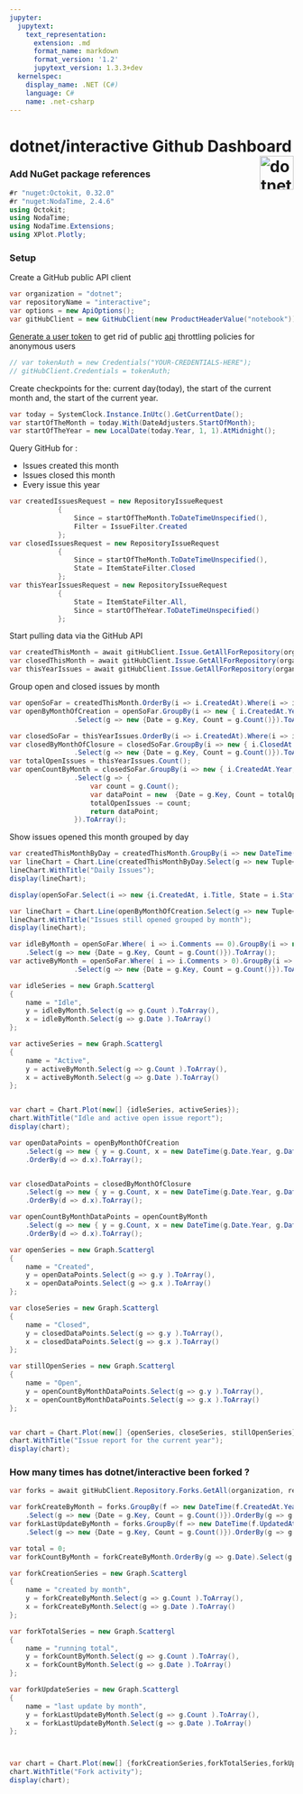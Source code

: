 ```yaml
---
jupyter:
  jupytext:
    text_representation:
      extension: .md
      format_name: markdown
      format_version: '1.2'
      jupytext_version: 1.3.3+dev
  kernelspec:
    display_name: .NET (C#)
    language: C#
    name: .net-csharp
---
```


# dotnet/interactive Github Dashboard <img src ="https://upload.wikimedia.org/wikipedia/commons/thumb/3/38/Jupyter_logo.svg/207px-Jupyter_logo.svg.png" width="60px" alt="dotnet bot in space" align ="right">


### Add NuGet package references 

```csharp
#r "nuget:Octokit, 0.32.0"
#r "nuget:NodaTime, 2.4.6"
using Octokit;
using NodaTime;
using NodaTime.Extensions;
using XPlot.Plotly;
```

### Setup
Create a GitHub public API client 

```csharp
var organization = "dotnet";
var repositoryName = "interactive";
var options = new ApiOptions();
var gitHubClient = new GitHubClient(new ProductHeaderValue("notebook"));

```

[Generate a user token](https://help.github.com/en/github/authenticating-to-github/creating-a-personal-access-token-for-the-command-line) to get rid of public [api](https://github.com/octokit/octokit.net/blob/master/docs/getting-started.md) throttling policies for anonymous users 

```csharp
// var tokenAuth = new Credentials("YOUR-CREDENTIALS-HERE");
// gitHubClient.Credentials = tokenAuth;
```

Create checkpoints for the:  current day(today), the start of the current month and, the start of the current year. 

```csharp
var today = SystemClock.Instance.InUtc().GetCurrentDate();
var startOfTheMonth = today.With(DateAdjusters.StartOfMonth);
var startOfTheYear = new LocalDate(today.Year, 1, 1).AtMidnight();
```

Query GitHub for : 
- Issues created this month
- Issues closed this month
- Every issue this year

```csharp
var createdIssuesRequest = new RepositoryIssueRequest
            {
                Since = startOfTheMonth.ToDateTimeUnspecified(),
                Filter = IssueFilter.Created
            };
var closedIssuesRequest = new RepositoryIssueRequest
            {
                Since = startOfTheMonth.ToDateTimeUnspecified(),
                State = ItemStateFilter.Closed
            };
var thisYearIssuesRequest = new RepositoryIssueRequest
            {
                State = ItemStateFilter.All,
                Since = startOfTheYear.ToDateTimeUnspecified()
            };
```

Start pulling data via the GitHub API

```csharp
var createdThisMonth = await gitHubClient.Issue.GetAllForRepository(organization, repositoryName, createdIssuesRequest);
var closedThisMonth = await gitHubClient.Issue.GetAllForRepository(organization, repositoryName, closedIssuesRequest);
var thisYearIssues = await gitHubClient.Issue.GetAllForRepository(organization, repositoryName, thisYearIssuesRequest);
```

Group open and closed issues by month 

```csharp
var openSoFar = createdThisMonth.OrderBy(i => i.CreatedAt).Where(i => i.State.StringValue == "open").ToArray();
var openByMonthOfCreation = openSoFar.GroupBy(i => new { i.CreatedAt.Year, i.CreatedAt.Month})
                .Select(g => new {Date = g.Key, Count = g.Count()}).ToArray();

var closedSoFar = thisYearIssues.OrderBy(i => i.CreatedAt).Where(i => i.State.StringValue == "closed").ToArray();
var closedByMonthOfClosure = closedSoFar.GroupBy(i => new { i.ClosedAt.Value.Year, i.ClosedAt.Value.Month})
                .Select(g => new {Date = g.Key, Count = g.Count()}).ToArray();
var totalOpenIssues = thisYearIssues.Count();
var openCountByMonth = closedSoFar.GroupBy(i => new { i.CreatedAt.Year, i.CreatedAt.Month})
                .Select(g => {
                    var count = g.Count();                    
                    var dataPoint = new  {Date = g.Key, Count = totalOpenIssues};
                    totalOpenIssues -= count;
                    return dataPoint;
                }).ToArray();
```

Show issues opened this month grouped by day 

```csharp
var createdThisMonthByDay = createdThisMonth.GroupBy(i => new DateTime(i.CreatedAt.Year,i.CreatedAt.Month, i.CreatedAt.Day)); 
var lineChart = Chart.Line(createdThisMonthByDay.Select(g => new Tuple<DateTime,int>(g.Key, g.Count())));
lineChart.WithTitle("Daily Issues");
display(lineChart);
```

```csharp
display(openSoFar.Select(i => new {i.CreatedAt, i.Title, State = i.State.StringValue,  i.Number}).OrderByDescending(d => d.CreatedAt));
```

```csharp
var lineChart = Chart.Line(openByMonthOfCreation.Select(g => new Tuple<DateTime, int>(new DateTime(g.Date.Year, g.Date.Month, 1),g.Count)));
lineChart.WithTitle("Issues still opened grouped by month");
display(lineChart);
```

```csharp
var idleByMonth = openSoFar.Where( i => i.Comments == 0).GroupBy(i => new DateTime( i.CreatedAt.Year, i.CreatedAt.Month, 1))
    .Select(g => new {Date = g.Key, Count = g.Count()}).ToArray();
var activeByMonth = openSoFar.Where( i => i.Comments > 0).GroupBy(i => new DateTime( i.CreatedAt.Year, i.CreatedAt.Month, 1))
                .Select(g => new {Date = g.Key, Count = g.Count()}).ToArray();

var idleSeries = new Graph.Scattergl
{
    name = "Idle",
    y = idleByMonth.Select(g => g.Count ).ToArray(),
    x = idleByMonth.Select(g => g.Date ).ToArray()
};

var activeSeries = new Graph.Scattergl
{
    name = "Active",
    y = activeByMonth.Select(g => g.Count ).ToArray(),
    x = activeByMonth.Select(g => g.Date ).ToArray()
};


var chart = Chart.Plot(new[] {idleSeries, activeSeries});
chart.WithTitle("Idle and active open issue report");
display(chart);
```

```csharp
var openDataPoints = openByMonthOfCreation
    .Select(g => new { y = g.Count, x = new DateTime(g.Date.Year, g.Date.Month, 1)} )
    .OrderBy(d => d.x).ToArray();


var closedDataPoints = closedByMonthOfClosure
    .Select(g => new { y = g.Count, x = new DateTime(g.Date.Year, g.Date.Month, 1)} )
    .OrderBy(d => d.x).ToArray();

var openCountByMonthDataPoints = openCountByMonth
    .Select(g => new { y = g.Count, x = new DateTime(g.Date.Year, g.Date.Month, 1)} )
    .OrderBy(d => d.x).ToArray();

var openSeries = new Graph.Scattergl
{
    name = "Created",
    y = openDataPoints.Select(g => g.y ).ToArray(),
    x = openDataPoints.Select(g => g.x ).ToArray()
};

var closeSeries = new Graph.Scattergl
{
    name = "Closed",
    y = closedDataPoints.Select(g => g.y ).ToArray(),
    x = closedDataPoints.Select(g => g.x ).ToArray()
};

var stillOpenSeries = new Graph.Scattergl
{
    name = "Open",
    y = openCountByMonthDataPoints.Select(g => g.y ).ToArray(),
    x = openCountByMonthDataPoints.Select(g => g.x ).ToArray()
};


var chart = Chart.Plot(new[] {openSeries, closeSeries, stillOpenSeries});
chart.WithTitle("Issue report for the current year");
display(chart);
```

### How many times has dotnet/interactive been forked ?

```csharp
var forks = await gitHubClient.Repository.Forks.GetAll(organization, repositoryName);
```

```csharp
var forkCreateByMonth = forks.GroupBy(f => new DateTime(f.CreatedAt.Year, f.CreatedAt.Month,  f.CreatedAt.Day) )
    .Select(g => new {Date = g.Key, Count = g.Count()}).OrderBy(g => g.Date).ToArray();
var forkLastUpdateByMonth = forks.GroupBy(f => new DateTime(f.UpdatedAt.Year, f.UpdatedAt.Month,  f.UpdatedAt.Day) )
    .Select(g => new {Date = g.Key, Count = g.Count()}).OrderBy(g => g.Date).ToArray();

var total = 0;
var forkCountByMonth = forkCreateByMonth.OrderBy(g => g.Date).Select(g => new {g.Date, Count = total += g.Count}).ToArray();

var forkCreationSeries = new Graph.Scattergl
{
    name = "created by month",
    y = forkCreateByMonth.Select(g => g.Count ).ToArray(),
    x = forkCreateByMonth.Select(g => g.Date ).ToArray()
};

var forkTotalSeries = new Graph.Scattergl
{
    name = "running total",
    y = forkCountByMonth.Select(g => g.Count ).ToArray(),
    x = forkCountByMonth.Select(g => g.Date ).ToArray()
};

var forkUpdateSeries = new Graph.Scattergl
{
    name = "last update by month",
    y = forkLastUpdateByMonth.Select(g => g.Count ).ToArray(),
    x = forkLastUpdateByMonth.Select(g => g.Date ).ToArray()
};



var chart = Chart.Plot(new[] {forkCreationSeries,forkTotalSeries,forkUpdateSeries});
chart.WithTitle("Fork activity");
display(chart);
```
